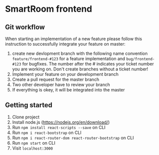 # SmartRoom frontend

## Git workflow
When starting an implementation of a new feature please follow this instruction to successfully integrate your feature on master:
1. create new devlopment branch with the following name convention ``feature/frontend-#123`` for a feature implementation and ``bug/frontend-#123`` for bugfixes. The number after the # indicates your ticket number you are working on. Don't create branches without a ticket number!
2. Implement your feature on your development branch
3. Create a pull request for the master branch 
4. Two other developer have to review your branch
5. If everything is okey, it will be integrated into the master 

## Getting started
1. Clone project
2. Install node.js (https://nodejs.org/en/download/) 
3. Run ``npm install react-scripts --save`` on CLI
4. Run ``npm i react-bootstrap`` on CLI
5. Run ``npm i react-router-dom react-router-bootstrap`` on CLI
6. Run ``npm start`` on CLI 
7. Visit ``localhost:3000``
